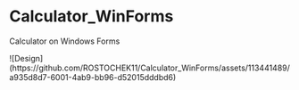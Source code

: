 # Calculator_WinForms
Calculator on Windows Forms
<p></p>
![Design](https://github.com/ROSTOCHEK11/Calculator_WinForms/assets/113441489/a935d8d7-6001-4ab9-bb96-d52015dddbd6)
